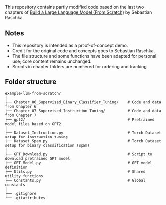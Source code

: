 This repository contains partly modified code based on the last two chapters of [Build a Large Language Model (From Scratch)](https://github.com/rasbt/LLMs-from-scratch) by Sebastian Raschka.

## Notes
- This repository is intended as a proof-of-concept demo.
- Credit for the original code and concepts goes to Sebastian Raschka.
- The file structure and some functions have been adapted for personal use; core content remains unchanged.
- Scripts in chapter folders are numbered for ordering and tracking.

## Folder structure
```text
example-llm-from-scratch/
│
├── Chapter_06_Supervised_Binary_Classifier_Tuning/    # Code and data from Chapter 6
├── Chapter_07_Supervised_Instruction_Tuning/          # Code and data from Chapter 7
├── gpt2/                                              # Pretrained model files based on GPT2
│
├── Dataset_Instruction.py                             # Torch Dataset setup for instruction tuning
├── Dataset_Spam.py                                    # Torch Dataset setup for binary classification (spam)
│
├── GPT_Download.py                                    # Script to download pretrained GPT model
├── GPT_Model.py                                       # GPT model definition
├── Utils.py                                           # Shared utility functions
├── Constants.py                                       # Global constants
│
├── .gitignore
└── .gitattributes
```

